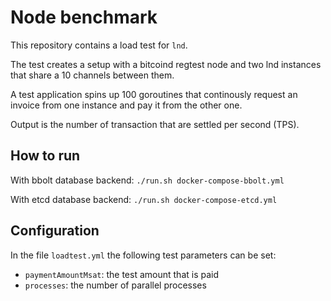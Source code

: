 # Node benchmark

This repository contains a load test for `lnd`.

The test creates a setup with a bitcoind regtest node and two lnd instances that
share a 10 channels between them. 

A test application spins up 100 goroutines that continously request an invoice
from one instance and pay it from the other one.

Output is the number of transaction that are settled per second (TPS).

## How to run

With bbolt database backend: `./run.sh docker-compose-bbolt.yml`

With etcd database backend: `./run.sh docker-compose-etcd.yml`

## Configuration

In the file `loadtest.yml` the following test parameters can be set:
* `paymentAmountMsat`: the test amount that is paid
* `processes`: the number of parallel processes